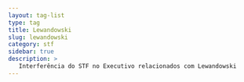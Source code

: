 ```yaml
---
layout: tag-list
type: tag
title: Lewandowski
slug: lewandowski
category: stf
sidebar: true
description: >
   Interferência do STF no Executivo relacionados com Lewandowski
---
```


